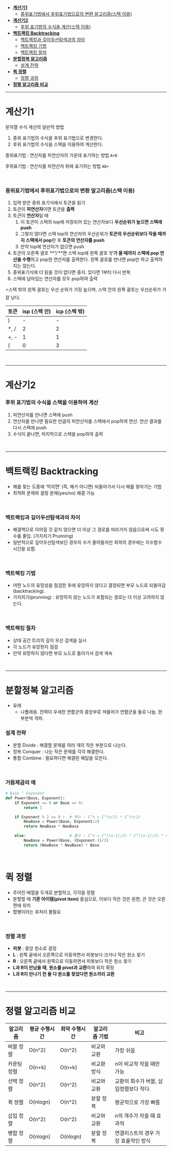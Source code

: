 - [**계산기1**](#계산기1)
    + [중위표기법에서 후위표기법으로의 변환 알고리즘(스택 이용)](#중위표기법에서-후위표기법으로의-변환-알고리즘(스택-이용))
- [**계산기2**](#계산기2)
    + [후위 표기법의 수식을 계산(스택 이용)](#후위-표기법의-수식을-스택을-이용하여-계산)
- [**백트랙킹 Backtracking**](#백트랙킹-Backtracking)
    + [백트랙킹과 깊이우선탐색과의 차이](#백트랙킹과-깊이우선탐색과의-차이)
    + [백트랙킹 기법](#백트랙킹-기법)
    + [백트랙킹 절차](#백트랙킹-절차)
- [**분할정복 알고리즘**](#분할정복-알고리즘)
    + [설계 전략](#설계-전략)
- [**퀵 정렬**](#퀵-정렬)
    + [정렬 과정](#정렬-과정)
- [**정렬 알고리즘 비교**](#정렬-알고리즘-비교)


---



# 계산기1

문자열 수식 계산의 일반적 방법

1. 중위 표기법의 수식을 후위 표기법으로 변경한다.
2. 후위 표기법의 수식을 스택을 이용하여 계산한다.

중위표기법 : 연산자를 피연산자의 가운데 표기하는 방법 `A+B`

후위표기법 : 연산자를 피연산자 뒤에 표기하는 방법 `AB+`

<br>

### 중위표기법에서 후위표기법으로의 변환 알고리즘(스택 이용)

1. 입력 받은 중위 표기식에서 토큰을 읽기
2. 토큰이 **피연산자**이면 토큰을 **출력**
3. 토큰이 **연산자**일 때
    1. 이 토큰이 스택의 top에 저장되어 있는 연산자보다 **우선순위가 높으면 스택에 push**
    2. 그렇지 않다면 스택 top의 연산자의 우선순위가 **토큰의 우선순위보다 작을 때까지 스택에서 pop**한 후 **토큰의 연산자를 push**
    3. 만약 top에 연산자가 없으면 push
4. 토큰이 오른쪽 괄호 **‘)’**면 스택 top에 왼쪽 괄호 **‘(’가 올 때까지 스택에 pop 연산을 수행**하고 pop한 연산자를 출력한다. 왼쪽 괄호를 만나면 pop만 하고 출력하지는 않는다.
5. 중위표기식에 더 읽을 것이 없다면 중지. 있다면 1부터 다시 반복
6. 스택에 남아있는 연산자를 모두 pop하여 출력

⭐스택 밖의 왼쪽 괄호는 우선 순위가 가장 높으며, 스택 안의 왼쪽 괄호는 우선순위가 가장 낮다.

| 토큰 | isp (스택 안) | icp (스택 밖) |
| --- | --- | --- |
| ) | - | - |
| *, / | 2 | 2 |
| +, - | 1 | 1 |
| ( | 0 | 3 |

<br>

---

# 계산기2

### 후위 표기법의 수식을 스택을 이용하여 계산

1. 피연산자를 만나면 스택에 push
2. 연산자를 만나면 필요한 만큼의 피연산자를 스택에서 pop하여 연산. 연산 결과를 다시 스택에 push
3. 수식이 끝나면, 마지막으로 스택을 pop하여 출력

<br>

---

# 백트랙킹 Backtracking

- 해를 찾는 도중에 ‘막히면’ (즉, 해가 아니면) 되돌아가서 다시 해를 찾아가는 기법
- 최적화 문제와 결정 문제(yes/no) 해결 가능

<br>

### 백트랙킹과 깊이우선탐색과의 차이

- 해결책으로 이어질 것 같지 않으면 더 이상 그 경로를 따라가지 않음으로써 시도 횟수를 줄임. (가지치기 Prunning)
- 일반적으로 깊이우선탐색보단 경우의 수가 줄어들지만 최악의 경우에는 지수함수 시간을 요함.

<br>

### 백트랙킹 기법

- 어떤 노드의 유망성을 점검한 후에 유망하지 않다고 결정되면 부모 노드로 되돌아감(backtracking).
- 가지치기(prunning) : 유망하지 않는 노드가 포함되는 경로는 더 이상 고려하지 않는다.

<br>

### 백트랙킹 절차

- 상태 공간 트리의 깊이 우선 검색을 실시
- 각 노드가 유망한지 점검
- 만약 유망하지 않다면 부모 노드로 돌아가서 검색 계속

<br>

---

# 분할정복 알고리즘

- 유래
    - 나폴레옹. 전력이 우세한 연합군의 중앙부로 쳐들어가 연합군을 둘로 나눔. 한 부분씩 격파.

### 설계 전략

- 분할 Divide : 해결할 문제를 여러 개의 작은 부분으로 나눈다.
- 정복 Conquer : 나눈 작은 문제를 각각 해결한다.
- 통합 Combine : 필요하다면 해결된 해답을 모은다.

<br>

### 거듭제곱의 예

```python
# Base ^ Exponent
def Power(Base, Exponent):
	if Exponent == 0 or Base == 0:
		return 1

	if Exponent % 2 == 0 :  # 짝수 : C^n = C^(n/2) * C^(n/2)
		NewBase = Power(Base, Exponent/2)
		return NewBase * NewBase

	else:                   # 홀수 : C^n = C^((n-1)/2) * C^((n-1)/2) * C
		NewBase = Power(Base, (Exponent-1)/2)
		return (NewBase * NewBase) * Base
```

<br>

# 퀵 정렬

- 주어진 배열을 두개로 분할하고, 각각을 정렬
- 분할할 때 **기준 아이템(pivot item)** 중심으로, 이보다 작은 것은 왼편, 큰 것은 오른편에 위치
- 합병이라는 후처리 불필요

<br>

### 정렬 과정

- **피봇** : 중앙 원소로 결정
- **L** : 왼쪽 끝에서 오른쪽으로 이동하면서 피봇보다 크거나 작은 원소 찾기
- **R** : 오른쪽 끝에서 왼쪽으로 이동하면서 피봇보다 작은 원소 찾기
- **L과 R이 만났을 때**, **원소를 pivot과 교환**하여 위치 확정
- **L과 R이 만나기 전 둘 다 원소를 찾았다면 원소끼리 교환**

<br>

---

# 정렬 알고리즘 비교

| 알고리즘 | 평균 수행시간 | 최악 수행시간 | 알고리즘 기법 | 비고 |
| --- | --- | --- | --- | --- |
| 버블 정렬 | O(n^2) | O(n^2) | 비교와 교환 | 가장 쉬움 |
| 카운팅 정렬 | O(n+k) | O(n+k) | 비교환 방식 | n이 비교적 작을 때만 가능 |
| 선택 정렬 | O(n^2) | O(n^2) | 비교와 교환 | 교환의 회수가 버블, 삽입정렬보다 작다. |
| 퀵 정렬 | O(nlogn) | O(n^2) | 분할 정복 | 평균적으로 가장 빠름 |
| 삽입 정렬 | O(n^2) | O(n^2) | 비교와 교환 | n의 개수가 작을 때 효과적 |
| 병합 정렬 | O(nlogn) | O(nlogn) | 분할 정복 | 연결리스트의 경우 가장 효율적인 방식 |